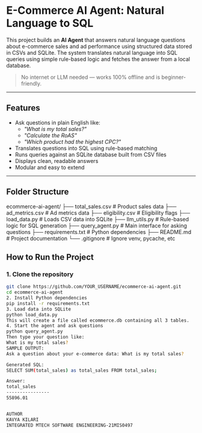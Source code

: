 #  E-Commerce AI Agent: Natural Language to SQL

This project builds an **AI Agent** that answers natural language questions about e-commerce sales and ad performance using structured data stored in CSVs and SQLite. The system translates natural language into SQL queries using simple rule-based logic and fetches the answer from a local database.

> No internet or LLM needed — works 100% offline and is beginner-friendly.

---

## Features

- Ask questions in plain English like:
  - *"What is my total sales?"*
  - *"Calculate the RoAS"*
  - *"Which product had the highest CPC?"*
- Translates questions into SQL using rule-based matching
- Runs queries against an SQLite database built from CSV files
- Displays clean, readable answers
- Modular and easy to extend

---

## Folder Structure
ecommerce-ai-agent/
├── total_sales.csv # Product sales data
├── ad_metrics.csv # Ad metrics data
├── eligibility.csv # Eligibility flags
├── load_data.py # Loads CSV data into SQLite
├── llm_utils.py # Rule-based logic for SQL generation
├── query_agent.py # Main interface for asking questions
├── requirements.txt # Python dependencies
├── README.md # Project documentation
└── .gitignore # Ignore venv, pycache, etc
##  How to Run the Project

### 1. Clone the repository
```bash
git clone https://github.com/YOUR_USERNAME/ecommerce-ai-agent.git
cd ecommerce-ai-agent
2. Install Python dependencies
pip install -r requirements.txt
3. Load data into SQLite
python load_data.py
This will create a file called ecommerce.db containing all 3 tables.
4. Start the agent and ask questions
python query_agent.py
Then type your question like:
What is my total sales?
SAMPLE OUTPUT:
Ask a question about your e-commerce data: What is my total sales?

Generated SQL:
SELECT SUM(total_sales) as total_sales FROM total_sales;

Answer:
total_sales
----------------
55896.01


AUTHOR
KAVYA KILARI
INTEGRATED MTECH SOFTWARE ENGINEERING-21MIS0497

